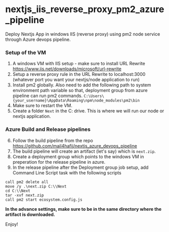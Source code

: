# nextjs_iis_reverse_proxy_pm2_azure_pipeline
Deploy Nextjs App in windows IIS (reverse proxy) using pm2 node service through Azure devops pipeline.

### Setup of the VM
1. A windows VM with IIS setup   - make sure to install URL Rewrite https://www.iis.net/downloads/microsoft/url-rewrite
2. Setup a reverse proxy rule in the URL Rewrite to localhost:3000 (whatever port you want your nextjs/node application to run)
3. Install pm2 globally. Also need to add the following path to system environment path variable so that, deployment group from azure pipeline can run pm2 commands.
   ```C:\Users\{your_username}\AppData\Roaming\npm\node_modules\pm2\bin```
4. Make sure to restart the VM.
5. Create a folder ```Next``` in the C: drive. This is where we will run our node or nextjs application.
   
### Azure Build and Release pipelines   
6. Follow the build pipeline from the repo https://github.com/mail4hafij/nextjs_azure_devops_pipeline
7. The build pipeline will create an artifact (let's say) which is ```next.zip```.
8. Create a deployment group which points to the windows VM in preperation for the release pipeline in azure.
9. In the release pipeline after the Deployment group job setup, add Command Line Script task with the following scripts

```
call pm2 delete all
move /y .\next.zip C:\\Next
cd C:\\Next
tar -xvf next.zip
call pm2 start ecosystem.config.js 
```
**In the advance settings, make sure to be in the same directory where the artifact is downloaded.**

Enjoy!
